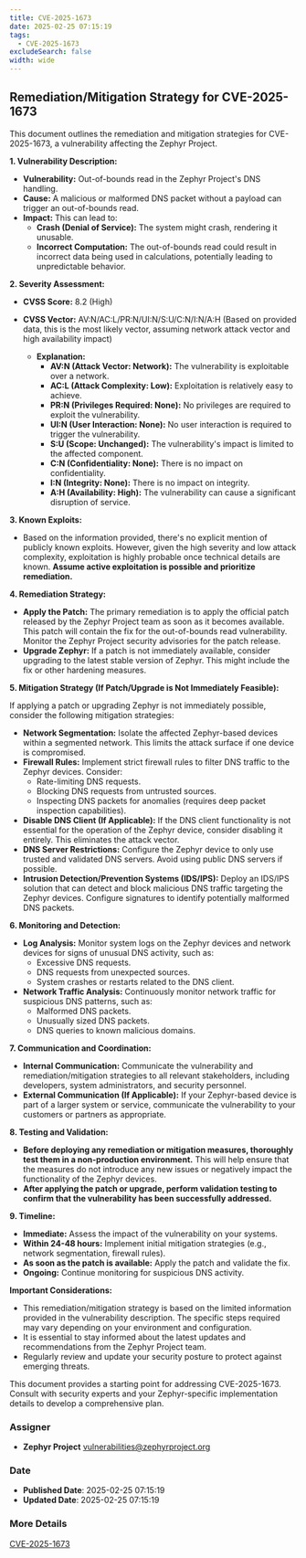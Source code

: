 ```yaml
---
title: CVE-2025-1673
date: 2025-02-25 07:15:19
tags:
  - CVE-2025-1673
excludeSearch: false
width: wide
---
```


## Remediation/Mitigation Strategy for CVE-2025-1673

This document outlines the remediation and mitigation strategies for CVE-2025-1673, a vulnerability affecting the Zephyr Project.

**1. Vulnerability Description:**

*   **Vulnerability:** Out-of-bounds read in the Zephyr Project's DNS handling.
*   **Cause:** A malicious or malformed DNS packet without a payload can trigger an out-of-bounds read.
*   **Impact:** This can lead to:
    *   **Crash (Denial of Service):** The system might crash, rendering it unusable.
    *   **Incorrect Computation:** The out-of-bounds read could result in incorrect data being used in calculations, potentially leading to unpredictable behavior.

**2. Severity Assessment:**

*   **CVSS Score:** 8.2 (High)
*   **CVSS Vector:**  AV:N/AC:L/PR:N/UI:N/S:U/C:N/I:N/A:H (Based on provided data, this is the most likely vector, assuming network attack vector and high availability impact)

    *   **Explanation:**
        *   **AV:N (Attack Vector: Network):** The vulnerability is exploitable over a network.
        *   **AC:L (Attack Complexity: Low):** Exploitation is relatively easy to achieve.
        *   **PR:N (Privileges Required: None):** No privileges are required to exploit the vulnerability.
        *   **UI:N (User Interaction: None):** No user interaction is required to trigger the vulnerability.
        *   **S:U (Scope: Unchanged):** The vulnerability's impact is limited to the affected component.
        *   **C:N (Confidentiality: None):** There is no impact on confidentiality.
        *   **I:N (Integrity: None):** There is no impact on integrity.
        *   **A:H (Availability: High):** The vulnerability can cause a significant disruption of service.

**3. Known Exploits:**

*   Based on the information provided, there's no explicit mention of publicly known exploits. However, given the high severity and low attack complexity, exploitation is highly probable once technical details are known. **Assume active exploitation is possible and prioritize remediation.**

**4. Remediation Strategy:**

*   **Apply the Patch:** The primary remediation is to apply the official patch released by the Zephyr Project team as soon as it becomes available. This patch will contain the fix for the out-of-bounds read vulnerability.  Monitor the Zephyr Project security advisories for the patch release.
*   **Upgrade Zephyr:** If a patch is not immediately available, consider upgrading to the latest stable version of Zephyr.  This might include the fix or other hardening measures.

**5. Mitigation Strategy (If Patch/Upgrade is Not Immediately Feasible):**

If applying a patch or upgrading Zephyr is not immediately possible, consider the following mitigation strategies:

*   **Network Segmentation:** Isolate the affected Zephyr-based devices within a segmented network. This limits the attack surface if one device is compromised.
*   **Firewall Rules:** Implement strict firewall rules to filter DNS traffic to the Zephyr devices.  Consider:
    *   Rate-limiting DNS requests.
    *   Blocking DNS requests from untrusted sources.
    *   Inspecting DNS packets for anomalies (requires deep packet inspection capabilities).
*   **Disable DNS Client (If Applicable):** If the DNS client functionality is not essential for the operation of the Zephyr device, consider disabling it entirely. This eliminates the attack vector.
*   **DNS Server Restrictions:** Configure the Zephyr device to only use trusted and validated DNS servers.  Avoid using public DNS servers if possible.
*   **Intrusion Detection/Prevention Systems (IDS/IPS):** Deploy an IDS/IPS solution that can detect and block malicious DNS traffic targeting the Zephyr devices.  Configure signatures to identify potentially malformed DNS packets.

**6. Monitoring and Detection:**

*   **Log Analysis:** Monitor system logs on the Zephyr devices and network devices for signs of unusual DNS activity, such as:
    *   Excessive DNS requests.
    *   DNS requests from unexpected sources.
    *   System crashes or restarts related to the DNS client.
*   **Network Traffic Analysis:** Continuously monitor network traffic for suspicious DNS patterns, such as:
    *   Malformed DNS packets.
    *   Unusually sized DNS packets.
    *   DNS queries to known malicious domains.

**7. Communication and Coordination:**

*   **Internal Communication:**  Communicate the vulnerability and remediation/mitigation strategies to all relevant stakeholders, including developers, system administrators, and security personnel.
*   **External Communication (If Applicable):** If your Zephyr-based device is part of a larger system or service, communicate the vulnerability to your customers or partners as appropriate.

**8. Testing and Validation:**

*   **Before deploying any remediation or mitigation measures, thoroughly test them in a non-production environment.** This will help ensure that the measures do not introduce any new issues or negatively impact the functionality of the Zephyr devices.
*   **After applying the patch or upgrade, perform validation testing to confirm that the vulnerability has been successfully addressed.**

**9. Timeline:**

*   **Immediate:** Assess the impact of the vulnerability on your systems.
*   **Within 24-48 hours:** Implement initial mitigation strategies (e.g., network segmentation, firewall rules).
*   **As soon as the patch is available:** Apply the patch and validate the fix.
*   **Ongoing:** Continue monitoring for suspicious DNS activity.

**Important Considerations:**

*   This remediation/mitigation strategy is based on the limited information provided in the vulnerability description. The specific steps required may vary depending on your environment and configuration.
*   It is essential to stay informed about the latest updates and recommendations from the Zephyr Project team.
*   Regularly review and update your security posture to protect against emerging threats.

This document provides a starting point for addressing CVE-2025-1673.  Consult with security experts and your Zephyr-specific implementation details to develop a comprehensive plan.

### Assigner
- **Zephyr Project** <vulnerabilities@zephyrproject.org>

### Date
- **Published Date**: 2025-02-25 07:15:19
- **Updated Date**: 2025-02-25 07:15:19

### More Details
[CVE-2025-1673](https://www.cvedetails.com/cve/CVE-2025-1673)